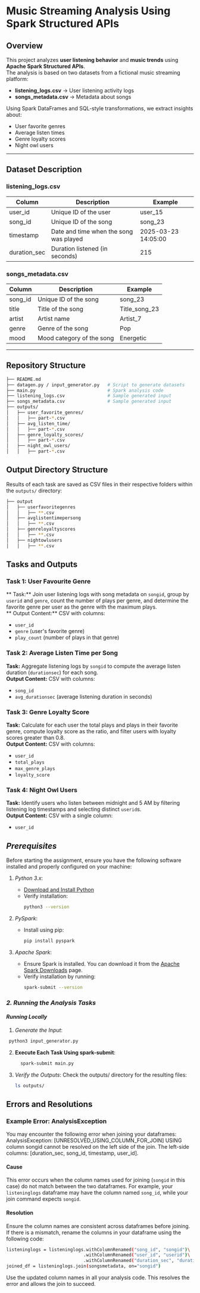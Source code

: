 #  Music Streaming Analysis Using Spark Structured APIs

##  Overview
This project analyzes **user listening behavior** and **music trends** using **Apache Spark Structured APIs**.  
The analysis is based on two datasets from a fictional music streaming platform:
- **listening_logs.csv** → User listening activity logs  
- **songs_metadata.csv** → Metadata about songs  

Using Spark DataFrames and SQL-style transformations, we extract insights about:
- User favorite genres  
- Average listen times  
- Genre loyalty scores  
- Night owl users  

---

##  Dataset Description

### listening_logs.csv
| Column       | Description                                | Example             |
|--------------|--------------------------------------------|---------------------|
| user_id      | Unique ID of the user                      | user_15             |
| song_id      | Unique ID of the song                      | song_23             |
| timestamp    | Date and time when the song was played     | 2025-03-23 14:05:00 |
| duration_sec | Duration listened (in seconds)             | 215                 |

### songs_metadata.csv
| Column   | Description              | Example        |
|----------|--------------------------|----------------|
| song_id  | Unique ID of the song    | song_23        |
| title    | Title of the song        | Title_song_23  |
| artist   | Artist name              | Artist_7       |
| genre    | Genre of the song        | Pop            |
| mood     | Mood category of the song| Energetic      |

---

##  Repository Structure
```bash
├── README.md
├── datagen.py / input_generator.py   # Script to generate datasets
├── main.py                           # Spark analysis code
├── listening_logs.csv                # Sample generated input
├── songs_metadata.csv                # Sample generated input
├── outputs/
│   ├── user_favorite_genres/
│   │   ├── part-*.csv
│   ├── avg_listen_time/
│   │   ├── part-*.csv
│   ├── genre_loyalty_scores/
│   │   ├── part-*.csv
│   ├── night_owl_users/
│   │   ├── part-*.csv
```

## Output Directory Structure
Results of each task are saved as CSV files in their respective folders within the `outputs/` directory:
```bash
├── output
│   ├── userfavoritegenres
│   │   ├── **.csv
│   ├── avglistentimepersong
│   │   ├── **.csv
│   ├── genreloyaltyscores
│   │   ├── **.csv
│   ├── nightowlusers
│   │   ├── **.csv
```

## Tasks and Outputs
### Task 1: User Favourite Genre  
** Task:** Join user listening logs with song metadata on `songid`, group by `userid` and `genre`, count the number of plays per genre, and determine the favorite genre per user as the genre with the maximum plays.  
** Output Content:** CSV with columns:  
- `user_id`  
- `genre` (user's favorite genre)  
- `play_count` (number of plays in that genre)

### Task 2: Average Listen Time per Song  
**Task:** Aggregate listening logs by `songid` to compute the average listen duration (`durationsec`) for each song.  
**Output Content:** CSV with columns:  
- `song_id`  
- `avg_durationsec` (average listening duration in seconds)

### Task 3: Genre Loyalty Score  
**Task:** Calculate for each user the total plays and plays in their favorite genre, compute loyalty score as the ratio, and filter users with loyalty scores greater than 0.8.  
**Output Content:** CSV with columns:  
- `user_id`  
- `total_plays`  
- `max_genre_plays`  
- `loyalty_score`

### Task 4: Night Owl Users  
**Task:** Identify users who listen between midnight and 5 AM by filtering listening log timestamps and selecting distinct `userid`s.  
**Output Content:** CSV with a single column:  
- `user_id`


## *Prerequisites*

Before starting the assignment, ensure you have the following software installed and properly configured on your machine:

1. *Python 3.x*:
   - [Download and Install Python](https://www.python.org/downloads/)
   - Verify installation:
     ```bash
     python3 --version
     ```

2. *PySpark*:
   - Install using pip:
     ```bash
     pip install pyspark
     ```

3. *Apache Spark*:
   - Ensure Spark is installed. You can download it from the [Apache Spark Downloads](https://spark.apache.org/downloads.html) page.
   - Verify installation by running:
     ```bash
     spark-submit --version
     ```

### *2. Running the Analysis Tasks*

####  *Running Locally*

1. *Generate the Input*:
  ```bash
   python3 input_generator.py
   ```

2. **Execute Each Task Using spark-submit**:
   ```bash
     spark-submit main.py
   ```

3. *Verify the Outputs*:
   Check the outputs/ directory for the resulting files:
   ```bash
   ls outputs/
   ```

## Errors and Resolutions
### Example Error: AnalysisException
You may encounter the following error when joining your dataframes:
AnalysisException: [UNRESOLVED_USING_COLUMN_FOR_JOIN] USING column songid cannot be resolved on the left side of the join. The left-side columns: [duration_sec, song_id, timestamp, user_id].

#### Cause
This error occurs when the column names used for joining (`songid` in this case) do not match between the two dataframes. For example, your `listeninglogs` dataframe may have the column named `song_id`, while your join command expects `songid`.

#### Resolution
Ensure the column names are consistent across dataframes before joining. If there is a mismatch, rename the columns in your dataframe using the following code:
```bash
listeninglogs = listeninglogs.withColumnRenamed("song_id", "songid")\
                             .withColumnRenamed("user_id", "userid")\
                             .withColumnRenamed("duration_sec", "durationsec")
joined_df = listeninglogs.join(songsmetadata, on="songid")
 ```
Use the updated column names in all your analysis code. This resolves the error and allows the join to succeed.
